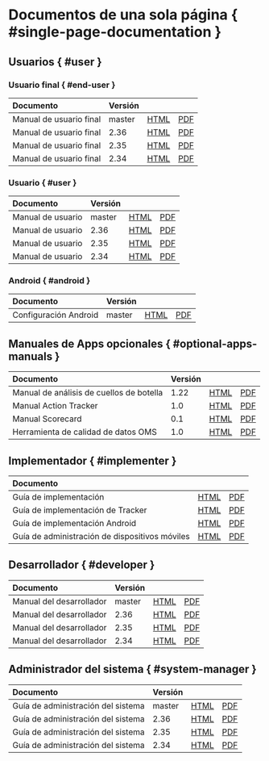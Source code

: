 # Documentos de una sola página { #single-page-documentation }

## Usuarios { #user }

### Usuario final { #end-user }

| Documento | Versión |  |  |
| :-- | --- | --- | --- |
| Manual de usuario final | master | [HTML](../../full/use/user-guides/dhis-core-version-master/dhis2-end-user-manual.html) | [PDF](../../full/use/user-guides/dhis-core-version-master/dhis2-end-user-manual.pdf) |
| Manual de usuario final | 2.36 | [HTML](../../full/use/user-guides/dhis-core-version-236/dhis2-end-user-manual.html) | [PDF](../../full/use/user-guides/dhis-core-version-236/dhis2-end-user-manual.pdf) |
| Manual de usuario final | 2.35 | [HTML](../../full/use/user-guides/dhis-core-version-235/dhis2-end-user-manual.html) | [PDF](../../full/use/user-guides/dhis-core-version-235/dhis2-end-user-manual.pdf) |
| Manual de usuario final | 2.34 | [HTML](../../full/use/user-guides/dhis-core-version-234/dhis2-end-user-manual.html) | [PDF](../../full/use/user-guides/dhis-core-version-234/dhis2-end-user-manual.pdf) |

### Usuario { #user }

| Documento | Versión |  |  |
| :-- | --- | --- | --- |
| Manual de usuario | master | [HTML](../../full/use/user-guides/dhis-core-version-master/dhis2-user-manual.html) | [PDF](../../full/use/user-guides/dhis-core-version-master/dhis2-user-manual.pdf) |
| Manual de usuario | 2.36 | [HTML](../../full/use/user-guides/dhis-core-version-236/dhis2-user-manual.html) | [PDF](../../full/use/user-guides/dhis-core-version-236/dhis2-user-manual.pdf) |
| Manual de usuario | 2.35 | [HTML](../../full/use/user-guides/dhis-core-version-235/dhis2-user-manual.html) | [PDF](../../full/use/user-guides/dhis-core-version-235/dhis2-user-manual.pdf) |
| Manual de usuario | 2.34 | [HTML](../../full/use/user-guides/dhis-core-version-234/dhis2-user-manual.html) | [PDF](../../full/use/user-guides/dhis-core-version-234/dhis2-user-manual.pdf) |

### Android { #android }

| Documento | Versión |  |  |
| :-- | --- | --- | --- |
| Configuración Android | master | [HTML](../../full/use/dhis2-android-app.html) | [PDF](../../full/use/dhis2-android-app.pdf) |

## Manuales de Apps opcionales { #optional-apps-manuals }

| Documento | Versión |  |  |
| :-- | --- | --- | --- |
| Manual de análisis de cuellos de botella | 1.22 | [HTML](../../full/use/optional-apps/bottleneck-analysis-app/app-version-122.html) | [PDF](../../full/use/optional-apps/bottleneck-analysis-app/app-version-122.pdf) |
| Manual Action Tracker | 1.0 | [HTML](../../full/use/optional-apps/action-tracker-app.html) | [PDF](../../full/use/optional-apps/action-tracker-app.pdf) |
| Manual Scorecard | 0.1 | [HTML](../../full/use/optional-apps/interactive-scorecard-ap-manual.html) | [PDF](../../full/use/optional-apps/interactive-scorecard-ap-manual.pdf) |
| Herramienta de calidad de datos OMS | 1.0 | [HTML](../../full/use/optional-apps/who-data-quality-tool-manual.html) | [PDF](../../full/use/optional-apps/who-data-quality-tool-manual.pdf) |

## Implementador { #implementer }

| Documento |  |  |
| :-- | --- | --- |
| Guía de implementación | [HTML](../../full/implement/dhis2-implementation-guide.html) | [PDF](../../full/implement/dhis2-implementation-guide.pdf) |
| Guía de implementación de Tracker | [HTML](../../full/implement/tracker-implementation.html) | [PDF](../../full/implement/tracker-implementation.pdf) |
| Guía de implementación Android | [HTML](../../full/implement/android-implementation.html) | [PDF](../../full/implement/android-implementation.pdf) |
| Guía de administración de dispositivos móviles | [HTML](../../full/implement/managing-mobile-devices.html) | [PDF](../../full/implement/managing-mobile-devices.pdf) |

## Desarrollador { #developer }

| Documento | Versión |  |  |
| :-- | --- | --- | --- |
| Manual del desarrollador | master | [HTML](../../full/develop/dhis-core-version-master/developer-manual.html) | [PDF](../../full/develop/dhis-core-version-master/developer-manual.pdf) |
| Manual del desarrollador | 2.36 | [HTML](../../full/develop/dhis-core-version-236/developer-manual.html) | [PDF](../../full/develop/dhis-core-version-236/developer-manual.pdf) |
| Manual del desarrollador | 2.35 | [HTML](../../full/develop/dhis-core-version-235/developer-manual.html) | [PDF](../../full/develop/dhis-core-version-235/developer-manual.pdf) |
| Manual del desarrollador | 2.34 | [HTML](../../full/develop/dhis-core-version-234/developer-manual.html) | [PDF](../../full/develop/dhis-core-version-234/developer-manual.pdf) |

## Administrador del sistema { #system-manager }

| Documento | Versión |  |  |
| :-- | --- | --- | --- |
| Guía de administración del sistema | master | [HTML](../../full/manage/dhis-core-version-master/system-administration-guide.html) | [PDF](../../full/manage/dhis-core-version-master/system-administration-guide.pdf) |
| Guía de administración del sistema | 2.36 | [HTML](../../full/manage/dhis-core-version-236/system-administration-guide.html) | [PDF](../../full/manage/dhis-core-version-236/system-administration-guide.pdf) |
| Guía de administración del sistema | 2.35 | [HTML](../../full/manage/dhis-core-version-235/system-administration-guide.html) | [PDF](../../full/manage/dhis-core-version-235/system-administration-guide.pdf) |
| Guía de administración del sistema | 2.34 | [HTML](../../full/manage/dhis-core-version-234/system-administration-guide.html) | [PDF](../../full/manage/dhis-core-version-234/system-administration-guide.pdf) |
